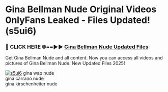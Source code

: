 # Gina Bellman Nude Original Videos 0nlyFans Leaked - Files Updated! (s5ui6)

<h3>🔴 CLICK HERE 🌐==►► <a href="https://tinyurl.com/yc6ubb5a" rel="nofollow">Gina Bellman Nude Updated Files</a></h3>

Get Gina Bellman Nude and all content. Now you can access all videos and pictures of Gina Bellman Nude. New Updated Files 2025!

[![s5ui6](https://i.imgur.com/7eu0CRL.gif)](https://tinyurl.com/yc6ubb5a)
gina wap nude<br>
gina carrano nude<br>
gina kirschenheiter nude